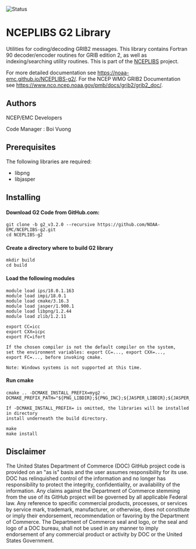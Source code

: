 ![Status](https://github.com/NOAA-EMC/NCEPLIBS-sp/workflows/Build%20and%20Test/badge.svg)

# NCEPLIBS G2 Library

Utilities for coding/decoding GRIB2 messages. This library contains
Fortran 90 decoder/encoder routines for GRIB edition 2, as well as
indexing/searching utility routines. This is part of the
[NCEPLIBS](https://github.com/NOAA-EMC/NCEPLIBS) project.

For more detailed documentation see
https://noaa-emc.github.io/NCEPLIBS-g2/. For the NCEP WMO GRIB2
Documentation see
https://www.nco.ncep.noaa.gov/pmb/docs/grib2/grib2_doc/.

## Authors

NCEP/EMC Developers

Code Manager : Boi Vuong

## Prerequisites

The following libraries are required:
- libpng
- libjasper

## Installing

#### Download G2 Code from GitHub.com:

```
git clone -b g2_v3.2.0 --recursive https://github.com/NOAA-EMC/NCEPLIBS-g2.git
cd NCEPLIBS-g2
```

#### Create a directory where to build G2 library

```
mkdir build
cd build
```

#### Load the following modules 

```
module load ips/18.0.1.163
module load impi/18.0.1
module load cmake/3.16.3
module load jasper/1.900.1
module load libpng/1.2.44
module load zlib/1.2.11

export CC=icc
export CXX=icpc
export FC=ifort

If the chosen compiler is not the default compiler on the system,
set the environment variables: export CC=..., export CXX=..., 
export FC=..., before invoking cmake.

Note: Windows systems is not supported at this time.

```

#### Run cmake

```
cmake .. -DCMAKE_INSTALL_PREFIX=myg2 -DCMAKE_PREFIX_PATH="${PNG_LIBDIR};${PNG_INC};${JASPER_LIBDIR};${JASPER_INC}"

If -DCMAKE_INSTALL_PREFIX= is omitted, the libraries will be installed in directory 
install underneath the build directory.

make
make install

```

## Disclaimer

The United States Department of Commerce (DOC) GitHub project code is
provided on an "as is" basis and the user assumes responsibility for
its use. DOC has relinquished control of the information and no longer
has responsibility to protect the integrity, confidentiality, or
availability of the information. Any claims against the Department of
Commerce stemming from the use of its GitHub project will be governed
by all applicable Federal law. Any reference to specific commercial
products, processes, or services by service mark, trademark,
manufacturer, or otherwise, does not constitute or imply their
endorsement, recommendation or favoring by the Department of
Commerce. The Department of Commerce seal and logo, or the seal and
logo of a DOC bureau, shall not be used in any manner to imply
endorsement of any commercial product or activity by DOC or the United
States Government.
